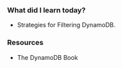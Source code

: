 ### What did I learn today?

- Strategies for Filtering DynamoDB.

### Resources
- The DynamoDB Book